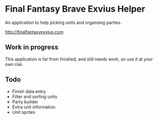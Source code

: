 # Final Fantasy Brave Exvius Helper
An application to help picking units and organsing parties.

http://finalfantasyexvius.com

## Work in progress
This application is far from finished, and still needs work, so use it at your own risk.

## Todo
* Finish data entry
* Filter and sorting units
* Party builder
* Extra unit information
* Unit sprites
